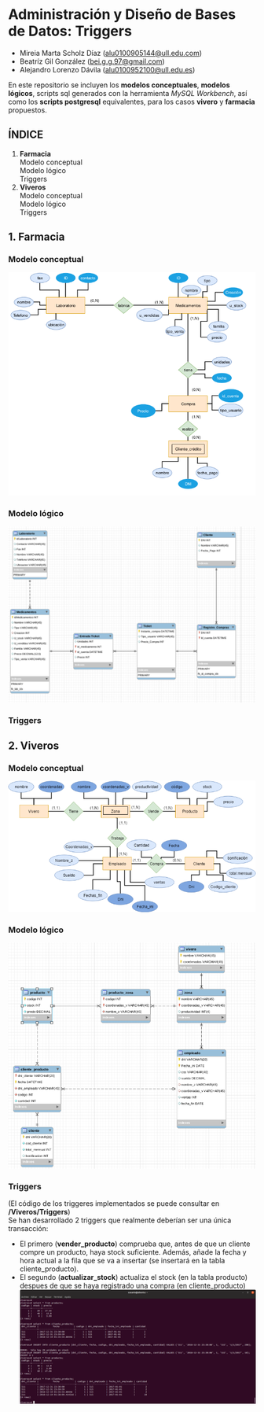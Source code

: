 # Administración y Diseño de Bases de Datos: Triggers
- Mireia Marta Scholz Díaz (alu0100905144@ull.edu.com)
- Beatríz Gil González (bei.g.g.97@gmail.com)
- Alejandro Lorenzo Dávila (alu0100952100@ull.edu.es)

En este repositorio se incluyen los __modelos conceptuales__, __modelos lógicos__, scripts sql generados con la herramienta *MySQL Workbench*, así como los __scripts postgresql__ equivalentes, para los casos __vivero__ y __farmacia__ propuestos.

## ÍNDICE
1. __Farmacia__  
Modelo conceptual  
Modelo lógico  
Triggers  
2. __Viveros__  
Modelo conceptual  
Modelo lógico  
Triggers  

## 1. Farmacia
### Modelo conceptual
![mcfarmacia](/Farmacia/Imagenes/modelo_conceptual.png?raw=true)
### Modelo lógico
![mlfarmacia](/Farmacia/Imagenes/modelo_logico.png?raw=true)
### Triggers

## 2. Viveros
### Modelo conceptual
![mcvivero](/Viveros/Imagenes/modelo_conceptual.png?raw=true)
### Modelo lógico
![mlvivero](/Viveros/Imagenes/modelo_logico.png?raw=true)
### Triggers
(El código de los triggeres implementados se puede consultar en __/Viveros/Triggers__)  
Se han desarrollado 2 triggers que realmente deberían ser una única transacción:  
- El primero (__vender_producto__) comprueba que, antes de que un cliente compre un producto, haya stock suficiente. Además, añade la fecha y hora actual a la fila que se va a insertar (se insertará en la tabla cliente_producto).  
- El segundo (__actualizar_stock__) actualiza el stock (en la tabla producto) despues de que se haya registrado una compra (en cliente_producto)  
![ejecuciontriggervivero](/Viveros/Triggers/ejecucion.png?raw=true)

